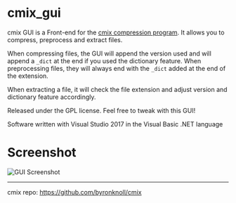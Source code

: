 # cmix_gui

cmix GUI is a Front-end for the [cmix compression program](https://github.com/byronknoll/cmix). It allows you to compress, preprocess and extract files.

When compressing files, the GUI will append the version used and will append a `_dict` at the end if you used the dictionary feature. When preprocessing files, they will always end with the `_dict` added at the end of the extension.

When extracting a file, it will check the file extension and adjust version and dictionary feature accordingly.

Released under the GPL license. Feel free to tweak with this GUI!

Software written with Visual Studio 2017 in the Visual Basic .NET language

# Screenshot

![GUI Screenshot](https://ipfs.steem.place/ipfs/QmVYySt59TDGd8rRcaJZBNHNA5BB7Xjw9poH4m3AhK54mT)

--------------------

cmix repo: https://github.com/byronknoll/cmix
